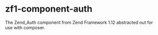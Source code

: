 zf1-component-auth
==================

The Zend_Auth component from Zend Framework 1.12 abstracted out for use with composer.
